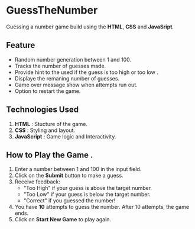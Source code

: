 # GuessTheNumber

Guessing a number game build using the **HTML**, **CSS** and **JavaSript**.

## Feature

- Random number generation between 1 and 100.
- Tracks the number of guesses made.
- Provide hint to the used if the guess is too high or too low .
- Displaye the remaning number of guesses.
- Game over message show when attempts run out.
- Option to restart the game.

## Technologies Used

1. **HTML** : Stucture of the game.
2. **CSS** : Styling and layout.
3. **JavaScript** : Game logic and Interactivity.

## How to Play the Game .

1. Enter a number between 1 and 100 in the input field.
2. Click on the **Submit** button to make a guess.
3. Receive feedback:
   - "Too High" if your guess is above the target number.
   - "Too Low" if your guess is below the target number.
   - "Correct" if you guessed the number!
4. You have **10** attempts to guess the number. After 10 attempts, the game ends.
5. Click on **Start New Game** to play again.

